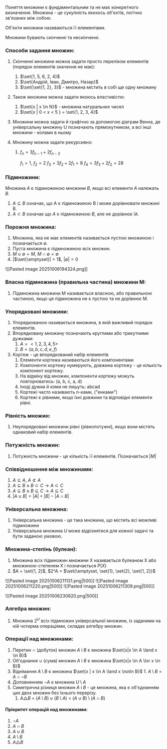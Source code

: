 
Поняття множини є фундаментальним та не має конкретного визначення. 
Множина - це сукупність якихось об'єктів, логічно зв'язаних між собою.

Об'єкти множини називаються її елементами.

Множини бувають скінченні та нескінченні.

### Способи задання множин:
1. Скінченні множини можна задати просто переліком елементів (порядок елементів значення не має):
	1. $\set{1, 5, 6, 2, 4}$
	2. $\set{Андрій, Іван, Дмитро, Назар}$
	3. $\set{\set{1, 2}, 3}$ - множина містить в собі ще одну множину
	
2. Також множини можна задати якоюсь властивістю:
	1. $\set{x | x \in N}$ - множина натуральних чисел
	2. $\set{x | 0 < x < 5 } = \set{1, 2, 3, 4}$

3. Множини можна задати й графічно за допомогою діаграм Венна, де універсальну множину U позначають прямокутником, а всі інші множини - колами в ньому
4. Множину можна задати рекурсивно:
	1. $f_n = 3f_{n-1} + 2f_{n-2}$
	   
	   $f_1 = 1$, $f_2 = 2$
	   $f_3 = 3f_2 + 2f_1 = 8$
	   $f_4 = 3f_3 + 2f_2 = 28$

### Підмножини:
Множина $A$ є підмножиною множини $B$, якщо всі елементи $A$ належать $B$. 
1. $A \subseteq B$ означає, що A є підмножиною B і може дорівнювати множині B. 
2. $A \subset B$ означає що $A$ є підмножиною $B$, але не дорівнює їй.

### Порожня множина:
1. Множина, яка не має елементів називається пустою множиною і позначається $\emptyset$.
2. Пуста множина є підмножиною всіх множин.
3. $M \cup \emptyset = M$, $M \cap \emptyset = \emptyset$
4. |$\set{\emptyset}| = 1$, $|\emptyset| = 0$

![[Pasted image 20251006194324.png]]

### Власна підмножина (правильна частина) множини M:
1. Підмножина множини M називається власною, або правильною частиною, якщо ця підмножина не є пустою та не дорівнює M.

### Упорядковані множини:
1. Упорядкованою називається множина, в якій важливий порядок елементів.
2. Впорядковану множину позначають круглими або трикутними дужками:
	1. $A = <1, 2, 3, 4, 5>$
	2. $B = (a, b, c, d, e, f)$
3. Кортеж - це впорядкований набір елементів
	1. Елементи кортежа називаються його компонентами
	2. Компоненти кортежу нумерують, довжина кортежу - це кількість компонент кортежу.
	3. На відміну від множин, компоненти кортежу можуть повторюватись: (a, b, c, a, d)
	4. Іноді дужки й коми не пишуть: abcad
	5. Кортежі часто називають n-ками, ("енками")
	6. Кортежі є рівними, якщо їхні довжини та відповідні елементи рівні. 

### Рівність множин:
1. Неупорядковані множини рівні (рівнопотужні), якщо вони містять однаковий набір елементів.

### Потужність множин:
1. Потужність множини - це кількість її елементів. Позначається $| {M} |$

### Співвідношення між множинами:
1. $A \subseteq A$, $A \not \subset A$
2. $A \subseteq B \land B \subset C \to A \subset C$
3. $A \subseteq B \land B \subseteq C \to A \subseteq C$
4. $|A \cup B| = |A| + |B| - |A \cap B|$

### Універсальна множина:
1. Універсальна множина - це така множина, що містить всі можливі підмножини
2. Універсальна множина $U$ може відрізнятися для кожної задачі та бути заданою умовою.

### Множина-степінь (булеан):
1. Множина всіх підмножин множини X називається булеаном X або множиною-степенем X і позначається $P(X)$
2. $A = \set{1, 2}$, $2^A = $\set{\emptyset, \set{1}, \set{2}, \set{1, 2}}$


![[Pasted image 20251006211131.png|500]]
![[Pasted image 20251006211220.png|500]]
![[Pasted image 20251006211309.png|500]]

![[Pasted image 20251006230820.png|500]]

### Алгебра множин:
1. Множина $2^U$ всіх підмножин універсальної множини, із заданими на ній чотирма операціями, складає алгебру множин.

### Операції над множинами:
1. Перетин $\cap$ (добуток) множин $A$ і $B$ є множина $\set{x|x \in A \land x \in B}$
2. Об'єднання $\cup$ (сума) множин $A$ і $B$ є множина $\set{x|x \in A \lor x \in B}$
3. Віднімання $A \setminus B$ є множина $\set{x | x \in A \land x \notin B}$ 
	   1. $A \setminus B$ = $A \cap \lnot B$
4. Доповненням $\lnot A$ є множина $U \setminus A$
5. Симетрична різниця множин $A$ і $B$ - це множина, яка є об'єднанням цих двох множин без їхнього перерізу.
	1. $A \triangle B$ = $(A \setminus B) \cup (B \setminus A)$ = $(A \cup B) \setminus (A \cap B)$

#### Пріоритет операцій над множинами:
1. $\lnot A$
2. $A \cap B$
3. $A \cup B$
4. $A \setminus B$
5. $A \triangle B$

